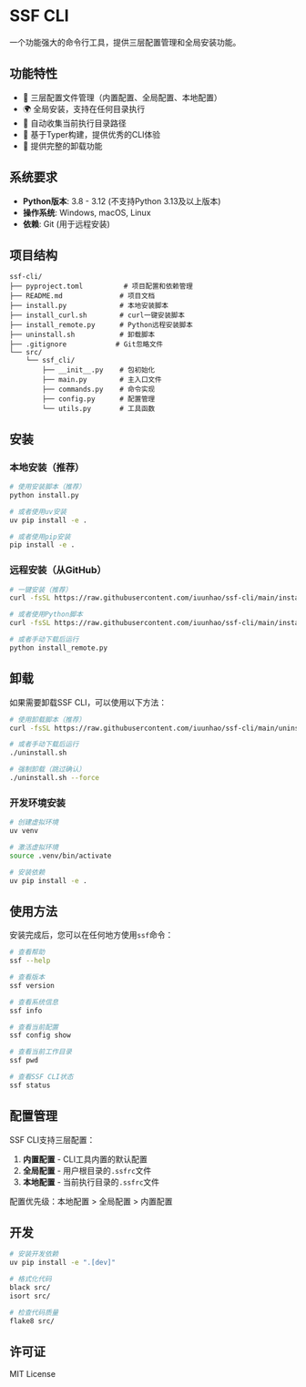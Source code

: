 # SSF CLI

一个功能强大的命令行工具，提供三层配置管理和全局安装功能。

## 功能特性

- 🔧 三层配置文件管理（内置配置、全局配置、本地配置）
- 🌍 全局安装，支持在任何目录执行
- 📁 自动收集当前执行目录路径
- 🚀 基于Typer构建，提供优秀的CLI体验
- 🧹 提供完整的卸载功能

## 系统要求

- **Python版本**: 3.8 - 3.12 (不支持Python 3.13及以上版本)
- **操作系统**: Windows, macOS, Linux
- **依赖**: Git (用于远程安装)

## 项目结构

```
ssf-cli/
├── pyproject.toml          # 项目配置和依赖管理
├── README.md              # 项目文档
├── install.py             # 本地安装脚本
├── install_curl.sh        # curl一键安装脚本
├── install_remote.py      # Python远程安装脚本
├── uninstall.sh           # 卸载脚本
├── .gitignore            # Git忽略文件
└── src/
    └── ssf_cli/
        ├── __init__.py    # 包初始化
        ├── main.py        # 主入口文件
        ├── commands.py    # 命令实现
        ├── config.py      # 配置管理
        └── utils.py       # 工具函数
```

## 安装

### 本地安装（推荐）

```bash
# 使用安装脚本（推荐）
python install.py

# 或者使用uv安装
uv pip install -e .

# 或者使用pip安装
pip install -e .
```

### 远程安装（从GitHub）

```bash
# 一键安装（推荐）
curl -fsSL https://raw.githubusercontent.com/iuunhao/ssf-cli/main/install_curl.sh | bash

# 或者使用Python脚本
curl -fsSL https://raw.githubusercontent.com/iuunhao/ssf-cli/main/install_remote.py | python3 -

# 或者手动下载后运行
python install_remote.py
```

## 卸载

如果需要卸载SSF CLI，可以使用以下方法：

```bash
# 使用卸载脚本（推荐）
curl -fsSL https://raw.githubusercontent.com/iuunhao/ssf-cli/main/uninstall.sh | bash

# 或者手动下载后运行
./uninstall.sh

# 强制卸载（跳过确认）
./uninstall.sh --force
```

### 开发环境安装

```bash
# 创建虚拟环境
uv venv

# 激活虚拟环境
source .venv/bin/activate

# 安装依赖
uv pip install -e .
```



## 使用方法

安装完成后，您可以在任何地方使用`ssf`命令：

```bash
# 查看帮助
ssf --help

# 查看版本
ssf version

# 查看系统信息
ssf info

# 查看当前配置
ssf config show

# 查看当前工作目录
ssf pwd

# 查看SSF CLI状态
ssf status
```

## 配置管理

SSF CLI支持三层配置：

1. **内置配置** - CLI工具内置的默认配置
2. **全局配置** - 用户根目录的`.ssfrc`文件
3. **本地配置** - 当前执行目录的`.ssfrc`文件

配置优先级：本地配置 > 全局配置 > 内置配置

## 开发

```bash
# 安装开发依赖
uv pip install -e ".[dev]"

# 格式化代码
black src/
isort src/

# 检查代码质量
flake8 src/
```

## 许可证

MIT License 